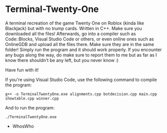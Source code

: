 # Terminal-Twenty-One
A terminal recreation of the game Twenty One on Roblox (kinda like Blackjack) but with no trump cards. Written in C++.
Make sure you downloaded all the files! Afterwards, go into a compiler such as Code::Blocks, Visual Studio Code or others, or even online ones such as OnlineGDB and upload all the files there. Make sure they are in the same folder! Simply run the program and it should work properly. If you encounter any bugs along the way, do make sure to report them to me but as far as I know there shouldn't be any left, but you never know :)

Have fun with it!

If you're using Visual Studio Code, use the following command to compile the program:

```
g++ -o TerminalTwentyOne.exe alignments.cpp botdecision.cpp main.cpp showtable.cpp winner.cpp
```

And to run the program:
```
./TerminalTwentyOne.exe
```



- WhosWho
